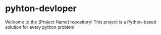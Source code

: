 # pyhton-devloper
Welcome to the [Project Name] repository! This project is a Python-based solution for every python problem
